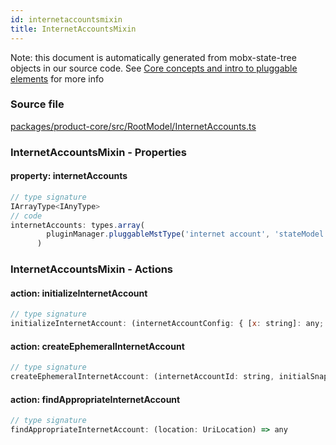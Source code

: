 ```yaml
---
id: internetaccountsmixin
title: InternetAccountsMixin
---
```


Note: this document is automatically generated from mobx-state-tree objects in
our source code. See
[Core concepts and intro to pluggable elements](/docs/developer_guide/) for more
info

### Source file

[packages/product-core/src/RootModel/InternetAccounts.ts](https://github.com/GMOD/jbrowse-components/blob/main/packages/product-core/src/RootModel/InternetAccounts.ts)

### InternetAccountsMixin - Properties

#### property: internetAccounts

```js
// type signature
IArrayType<IAnyType>
// code
internetAccounts: types.array(
        pluginManager.pluggableMstType('internet account', 'stateModel'),
      )
```

### InternetAccountsMixin - Actions

#### action: initializeInternetAccount

```js
// type signature
initializeInternetAccount: (internetAccountConfig: { [x: string]: any; } & NonEmptyObject & { setSubschema(slotName: string, data: Record<string, unknown>): Record<string, unknown> | ({ [x: string]: any; } & NonEmptyObject & ... & IStateTreeNode<...>); } & IStateTreeNode<...>, initialSnapshot?: {}) => any
```

#### action: createEphemeralInternetAccount

```js
// type signature
createEphemeralInternetAccount: (internetAccountId: string, initialSnapshot: {}, url: string) => any
```

#### action: findAppropriateInternetAccount

```js
// type signature
findAppropriateInternetAccount: (location: UriLocation) => any
```
